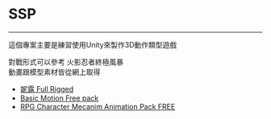 # SSP
---
這個專案主要是練習使用Unity來製作3D動作類型遊戲

對戰形式可以參考 火影忍者終極風暴  
動畫跟模型素材皆從網上取得
- [妮露 Full Rigged](https://sketchfab.com/3d-models/bleach-nelliel-bikini-1c550be3ac444d7aa2f7b3dc1b3bb75e)
- [Basic Motion Free pack](https://assetstore.unity.com/packages/3d/animations/basic-motions-free-pack-154271)
- [RPG Character Mecanim Animation Pack FREE](https://assetstore.unity.com/packages/3d/animations/rpg-character-mecanim-animation-pack-free-65284)
